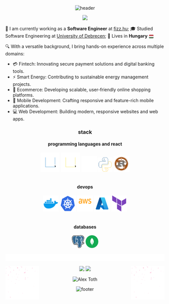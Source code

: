 <div align="center" width="100">
  <img src="https://capsule-render.vercel.app/api?type=waving&height=150&color=282c34&text=Alex%20Toth&fontColor=e5c07b&fontSize=40&fontAlignY=28"
  alt="header"/>
</div>

<p align="center">
  <img src="https://readme-typing-svg.herokuapp.com?font=Fira+Code&pause=1000&color=E5C07B&width=435&center=true&lines=hello+there!;I+am+a+full-stack+engineer;who+makes+things+work;...">
</p
<br>

🏢 I am currently working as a **Software Engineer** at [fizz.hu](https://www.fizz.hu/); 🎓 Studied Software Engineering at [University of Debrecen](https://unideb.hu/en); 🏡 Lives in **Hungary** <img src="./assets/hungary.svg" width="15" height="15" style="vertical-align: middle;" />

🔍 With a versatile background, I bring hands-on experience across multiple domains:
- 💳 Fintech: Innovating secure payment solutions and digital banking tools.
- ⚡ Smart Energy: Contributing to sustainable energy management projects.
- 🛒 Ecommerce: Developing scalable, user-friendly online shopping platforms.
- 📱 Mobile Development: Crafting responsive and feature-rich mobile applications.
- 💻 Web Development: Building modern, responsive websites and web apps.

<h3 align="center">
  stack
</h3>

<h4 align="center">
  programming languages and react
</h4>

<div align="center">
  <img src="./assets/ts-icon.svg" alt="icon" width="60" height="60" />
  <img src="./assets/js-icon.svg" alt="icon" width="60" height="60" />
  <img src="./assets/react-icon.svg" alt="icon" width="50" height="50" />
  <img src="./assets/python-icon.svg" alt="icon" width="45" height="45" />
  <img src="./assets/rust_1.svg" alt="icon" width="50" height="50" />
</div>

<br>

<h4 align="center">
  devops
</h4>

<div align="center">
  <img src="./assets/docker-icon.svg" alt="icon" width="50" height="50" />
  <img src="./assets/kubernetes-icon.svg" alt="icon" width="50" height="50" />
  <img src="./assets/aws-icon.svg" alt="icon" width="50" height="50" />
  <img src="./assets/azure.svg" alt="icon" width="50" height="50" />
  <img src="./assets/terraform.svg" alt="icon" width="50" height="50" />
</div>

<br>

<h4 align="center">
  databases
</h4>

<div align="center">
  <img src="./assets/postgresql.svg" alt="icon"width="40" height="40" />
  <img src="./assets/mongodb.svg" alt="icon"width="40" height="40" />
</div>

<br>
<img src="./assets/line.gif" height="20" width="100%">

<img align="left" src="./assets/144930161-2f783401-8d27-4fdf-a2f7-cc0ba32f1f1f.gif" width="21%" style="display:inline;"><img align="right" src="./assets/144930161-2f783401-8d27-4fdf-a2f7-cc0ba32f1f1f.gif" width="21%" style="display:inline;">

<p align="center">
  <img height="160px" width="auto" src ="https://github-readme-stats.vercel.app/api/top-langs/?username=tothalex&hide=css,java,html&theme=onedark&count_private=true&layout=compact&hide_border=true">
  <img height="160px" width="auto" src ="https://github-readme-stats-git-master-tothalexs-projects.vercel.app/api?username=tothalex&theme=onedark&hide_border=true&hide_rank=true">
</p>

<p align="center">
  <img src="https://komarev.com/ghpvc/?username=tothalex&label=Profile%20views&style=for-the-badge&color=gray" alt="Alex Toth" />
</p>

<div align="center" width="100">
  <img src="https://capsule-render.vercel.app/api?type=waving&height=150&color=282c34&fontColor=e5c07b&fontSize=40&fontAlignY=28&section=footer"
  alt="footer" />
</div>
